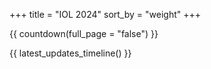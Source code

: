 +++
title = "IOL 2024"
sort_by = "weight"
+++

{{ countdown(full_page = "false") }}

{{ latest_updates_timeline() }}
